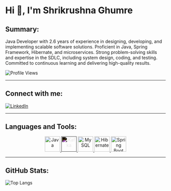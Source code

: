 # Hi 👋, I'm Shrikrushna Ghumre

## Summary:

Java Developer with 2.6 years of experience in designing, developing, and implementing scalable software solutions.
Proficient in Java, Spring Framework, Hibernate, and microservices. Strong problem-solving skills and expertise in the
SDLC, including system design, coding, and testing. Committed to continuous learning and delivering high-quality
results.

![Profile Views](https://img.shields.io/badge/Profile%20Views-153-00A5E0?style=flat-square&logo=github&logoColor=orange)

---

## Connect with me:

[![LinkedIn](https://img.shields.io/badge/LinkedIn-0A66C2?style=flat-square&logo=linkedin&logoColor=white)](https://www.linkedin.com/in/shrikrushna-ghumre-8a2328197/)

---

## Languages and Tools:

<p align="center">
    <a href="https://www.java.com/" target="_blank" rel="noreferrer">
        <img src="https://cdn.jsdelivr.net/gh/devicons/devicon@latest/icons/java/java-original.svg" alt="Java" width="48" height="48" />
    </a>
    <a href="https://kafka.apache.org/" target="_blank" rel="noreferrer">
        <img src="https://cdn.jsdelivr.net/gh/devicons/devicon@latest/icons/apachekafka/apachekafka-original-wordmark.svg" alt="Kafka" width="48" height="48" style="filter:invert(1);" />
    </a>
    <a href="https://www.mysql.com/" target="_blank" rel="noreferrer">
        <img src="https://cdn.jsdelivr.net/gh/devicons/devicon@latest/icons/mysql/mysql-original.svg" alt="MySQL" width="48" height="48" />
    </a>
    <a href="https://hibernate.org/" target="_blank" rel="noreferrer">
        <img src="https://cdn.jsdelivr.net/gh/devicons/devicon@latest/icons/hibernate/hibernate-original-wordmark.svg" alt="Hibernate" width="48" height="48" />
    </a>
    <a href="https://spring.io/" target="_blank" rel="noreferrer">
        <img src="https://www.vectorlogo.zone/logos/springio/springio-icon.svg" alt="Spring Boot" width="48" height="48" />
    </a>
</p>

---

## GitHub Stats:

![Top Langs](https://github-readme-stats.vercel.app/api/top-langs/?username=CodeNinja0101&layout=compact)

